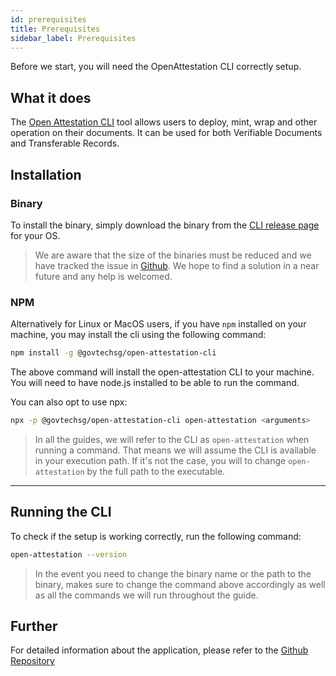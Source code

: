 ```yaml
---
id: prerequisites
title: Prerequisites
sidebar_label: Prerequisites
---
```


Before we start, you will need the OpenAttestation CLI correctly setup.

## What it does

The [Open Attestation CLI](https://github.com/Open-Attestation/open-attestation-cli) tool allows users to deploy, mint, wrap and other operation on their documents. It can be used for both Verifiable Documents and Transferable Records.

## Installation

### Binary

To install the binary, simply download the binary from the [CLI release page](https://github.com/Open-Attestation/open-attestation-cli/releases) for your OS.

> We are aware that the size of the binaries must be reduced and we have tracked the issue in [Github](https://github.com/Open-Attestation/open-attestation-cli/issues/68). We hope to find a solution in a near future and any help is welcomed.

### NPM

Alternatively for Linux or MacOS users, if you have `npm` installed on your machine, you may install the cli using the following command:

```bash
npm install -g @govtechsg/open-attestation-cli
```

The above command will install the open-attestation CLI to your machine. You will need to have node.js installed to be able to run the command.

You can also opt to use npx:

```bash
npx -p @govtechsg/open-attestation-cli open-attestation <arguments>
```

> In all the guides, we will refer to the CLI as `open-attestation` when running a command. That means we will assume the CLI is available in your execution path. If it's not the case, you will to change `open-attestation` by the full path to the executable.

---

## Running the CLI

To check if the setup is working correctly, run the following command:

```bash
open-attestation --version
```

> In the event you need to change the binary name or the path to the binary, makes sure to change the command above accordingly as well as all the commands we will run throughout the guide.

## Further

For detailed information about the application, please refer to the [Github Repository](https://github.com/Open-Attestation/open-attestation-cli)
